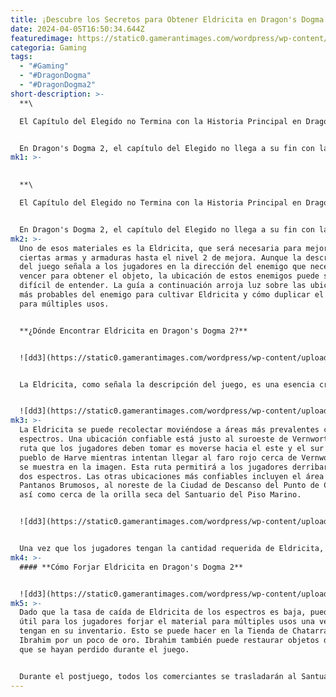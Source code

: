 ```yaml
---
title: ¡Descubre los Secretos para Obtener Eldricita en Dragon's Dogma 2!
date: 2024-04-05T16:50:34.644Z
featuredimage: https://static0.gamerantimages.com/wordpress/wp-content/uploads/2024/04/eldricite-in-dragon-s-dogma-2.jpeg?q=70&fit=crop&w=1500&dpr=2
categoria: Gaming
tags:
  - "#Gaming"
  - "#DragonDogma"
  - "#DragonDogma2"
short-description: >-
  **\

  El Capítulo del Elegido no Termina con la Historia Principal en Dragon's Dogma 2: Cómo Obtener Eldricita**


  En Dragon's Dogma 2, el capítulo del Elegido no llega a su fin con la conclusión de la historia principal. Queda una parte considerable de la historia por contar en el postjuego, con el verdadero final, y con ello, los jugadores se enfrentan a oportunidades para enfrent
mk1: >-
  

  **\

  El Capítulo del Elegido no Termina con la Historia Principal en Dragon's Dogma 2: Cómo Obtener Eldricita**


  En Dragon's Dogma 2, el capítulo del Elegido no llega a su fin con la conclusión de la historia principal. Queda una parte considerable de la historia por contar en el postjuego, con el verdadero final, y con ello, los jugadores se enfrentan a oportunidades para enfrentarse a enemigos más duros y mejorar aún más su equipo. Dado que el final del juego marca un cambio drástico en el mundo del juego, los jugadores ahora necesitarán depender de recursos raros del final del juego si desean mejorar su equipo.
mk2: >-
  Uno de esos materiales es la Eldricita, que será necesaria para mejorar
  ciertas armas y armaduras hasta el nivel 2 de mejora. Aunque la descripción
  del juego señala a los jugadores en la dirección del enemigo que necesitan
  vencer para obtener el objeto, la ubicación de estos enemigos puede ser
  difícil de entender. La guía a continuación arroja luz sobre las ubicaciones
  más probables del enemigo para cultivar Eldricita y cómo duplicar el objeto
  para múltiples usos.


  **¿Dónde Encontrar Eldricita en Dragon's Dogma 2?**


  ![dd3](https://static0.gamerantimages.com/wordpress/wp-content/uploads/2024/04/eldricite-in-dragon-s-dogma-2.jpeg?q=70&fit=crop&w=1500&dpr=2 "dd3")


  La Eldricita, como señala la descripción del juego, es una esencia cristalizada dejada por un espectro y puede usarse para mejorar el equipo. Los espectros son criaturas fantasmales que aparecerán como nubes de color morado fantasmagóricas en el Mundo Sin Amarre durante la sección del postjuego, independientemente de la hora del día. Antes del Mundo Sin Amarre, los espectros tenían un color menos amenazante, azul claro, y solo aparecían durante la noche. Tampoco dejan caer material de Eldricita. Por lo tanto, este material está restringido únicamente a la progresión tardía en el Mundo Sin Amarre de DD2.


  ![dd3](https://static0.gamerantimages.com/wordpress/wp-content/uploads/2024/04/purple-specter-in-dragon-s-dogma-2.jpeg?q=70&fit=crop&w=1500&dpr=2 "dd3")
mk3: >-
  La Eldricita se puede recolectar moviéndose a áreas más prevalentes con
  espectros. Una ubicación confiable está justo al suroeste de Vernworth. La
  ruta que los jugadores deben tomar es moverse hacia el este y el sur desde el
  pueblo de Harve mientras intentan llegar al faro rojo cerca de Vernworth, como
  se muestra en la imagen. Esta ruta permitirá a los jugadores derribar al menos
  dos espectros. Las otras ubicaciones más confiables incluyen el área de los
  Pantanos Brumosos, al noreste de la Ciudad de Descanso del Punto de Control,
  así como cerca de la orilla seca del Santuario del Piso Marino.


  ![dd3](https://static0.gamerantimages.com/wordpress/wp-content/uploads/2024/04/vernworth-castle-map-in-dragon-s-dogma-2.jpeg?q=70&fit=crop&w=1500&dpr=2 "dd3")


  Una vez que los jugadores tengan la cantidad requerida de Eldricita, pueden llevarla a cualquier herrero o armería para mejorar su equipo deseado al nivel 2. Es importante destacar que todos los herreros y vendedores de armaduras se trasladarán al Santuario del Piso Marino - Tierras Sagradas una vez que sean evacuadas sus respectivas ciudades o pueblos.
mk4: >-
  #### **Cómo Forjar Eldricita en Dragon's Dogma 2**


  ![dd3](https://static0.gamerantimages.com/wordpress/wp-content/uploads/2024/04/ibrahim-giving-eldricite-in-dragon-s-dogma-2.jpeg?q=70&fit=crop&w=1500&dpr=2 "dd3")
mk5: >-
  Dado que la tasa de caída de Eldricita de los espectros es baja, puede ser
  útil para los jugadores forjar el material para múltiples usos una vez que lo
  tengan en su inventario. Esto se puede hacer en la Tienda de Chatarra de
  Ibrahim por un poco de oro. Ibrahim también puede restaurar objetos de misión
  que se hayan perdido durante el juego.


  Durante el postjuego, todos los comerciantes se trasladarán al Santuario del Piso Marino - Tierras Sagradas mientras el Elegido continúa con sus esfuerzos de evacuación. Por lo tanto, Ibrahim también se puede encontrar aquí en el Santuario del Piso Marino, a diferencia de su ubicación inicial en la Ciudad de Descanso del Punto de Control. Simplemente asegúrate de no descansar más de 2 días, como se requiere, para recuperar la falsificación solicitada, ya que el tiempo es un recurso limitado en el Mundo Sin Amarre.
---
```


